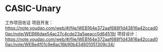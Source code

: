 # CASIC-Unary
工作项目佐证
项目开发：https://note.youdao.com/web/#/file/WEB164e372aaf688f1d43816a42ccad00ac/note/WEB86dae54ac27c4cde23a5aeacc0d64519/
项目设计：https://note.youdao.com/web/#/file/WEB164e372aaf688f1d43816a42ccad00ac/note/WEBe4f01c9e6ac16b90b434601051309c34/
